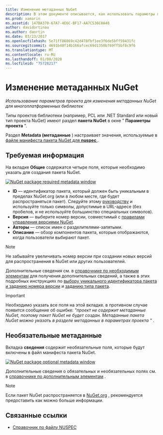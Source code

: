 ```yaml
---
title: Изменение метаданных NuGet
description: В этом документе описывается, как использовать параметры проекта для изменения метаданных NuGet для многоплатформенных библиотек. В нем обсуждаются обязательные и необязательные метаданные.
ms.prod: xamarin
ms.assetid: 147BA370-67A7-4E6C-BF17-AA7C536C0A48
author: davidortinau
ms.author: daortin
ms.date: 03/23/2017
ms.openlocfilehash: 5e71ff86869c42d478fbf1ee3f6de5bff59431fc
ms.sourcegitcommit: 4691b48f14b166afcec69d1350b769ff5bf8c9f6
ms.translationtype: MT
ms.contentlocale: ru-RU
ms.lasthandoff: 01/08/2020
ms.locfileid: "75728217"
---
```

# <a name="editing-nuget-metadata"></a>Изменение метаданных NuGet

_Использование параметров проекта для изменения метаданных NuGet для многоплатформенных библиотек_

Типы проектов библиотеки (например, PCL или .NET Standard или новый тип проекта NuGet) имеют раздел **пакета NuGet** в окне " **Параметры проекта** ".

Раздел **Metadata (метаданные** ) настраивает значения, используемые в [файле манифеста пакета NuGet для **nuspec** ](https://docs.microsoft.com/nuget/create-packages/creating-a-package#the-role-and-structure-of-the-nuspec-file).

## <a name="required-information"></a>Требуемая информация

На вкладке **Общие** содержатся четыре поля, которые необходимо указать для создания пакета NuGet.

[![](metadata-images/metadata-general-sml.png "NuGet package required metadata window")](metadata-images/metadata-general.png#lightbox)

- **ID** — идентификатор пакета, который должен быть уникальным в пределах NuGet.org (или в любом месте, где будет распространяться пакет). Следуйте этому [руководству](https://docs.microsoft.com/nuget/create-packages/creating-a-package#choosing-a-unique-package-identifier-and-setting-the-version-number) и используйте только символы, допустимые в URL-адресе (без пробелов, и не используйте большинство специальных символов).
- **Версия** — выберите номер версии, совместимый с [правилами управления версиями NuGet](https://docs.microsoft.com/nuget/create-packages/dependency-versions).
- **Авторы** — список имен с разделителями-запятыми.
- **Описание** — обзор компонентов пакета, которые отображаются, когда пользователи выбирают пакет.

> [!NOTE]
> Не забывайте увеличивать номер версии при создании новых версий для распространения в NuGet или других пользователей.

Дополнительные сведения см. в [справочнике по необходимым элементам](https://docs.microsoft.com/nuget/schema/nuspec#required-metadata-elements) для получения дополнительных сведений, а также в этих подробных инструкциях по [выбору уникального идентификатора пакета и заданию номера версии](https://docs.microsoft.com/nuget/create-packages/creating-a-package#choosing-a-unique-package-identifier-and-setting-the-version-number) и [заданию типа пакета](https://docs.microsoft.com/nuget/create-packages/creating-a-package#setting-a-package-type).

> [!IMPORTANT]
> Необходимо указать все поля на этой вкладке. в противном случае появится сообщение об ошибке: _"проект не содержит метаданные NuGet, поэтому пакет NuGet не будет создан. Метаданные пакета NuGet можно указать в разделе метаданных в параметрах проекта "_ .

## <a name="optional-metadata"></a>Необязательные метаданные

Вкладка **сведения** содержит необязательные поля, которые будут включены в файл манифеста пакета NuGet.

[![](metadata-images/metadata-detail-sml.png "NuGet package optional metadata window")](metadata-images/metadata-detail.png#lightbox)

Дополнительные сведения о обязательных и необязательных полях см. в [справочнике по дополнительным элементам](https://docs.microsoft.com/nuget/schema/nuspec#optional-metadata-elements) .

> [!NOTE]
> Если пакет NuGet распространяется в [NuGet.org](https://www.nuget.org) , рекомендуется предоставить как можно больше информации.

## <a name="related-links"></a>Связанные ссылки

- [Справочник по файлу NUSPEC](https://docs.microsoft.com/nuget/schema/nuspec#general-form-and-schema)
